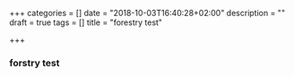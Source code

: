 +++
categories = []
date = "2018-10-03T16:40:28+02:00"
description = ""
draft = true
tags = []
title = "forestry test"

+++
### forstry test 